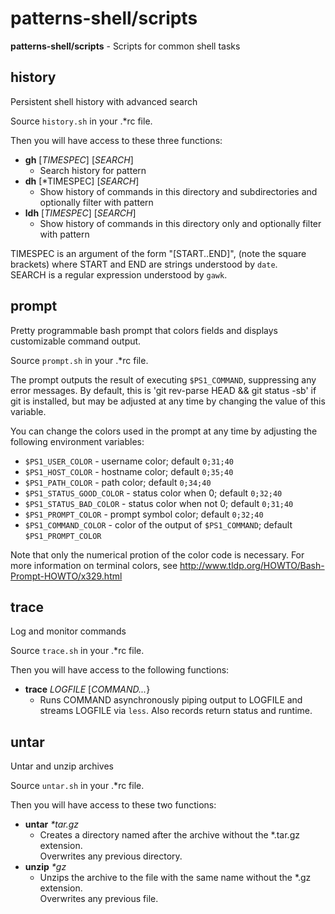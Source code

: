 # patterns-shell/scripts

**patterns-shell/scripts** - Scripts for common shell tasks


## history

Persistent shell history with advanced search

Source `history.sh` in your .\*rc file.

Then you will have access to these three functions:
* **gh** [*TIMESPEC*] [*SEARCH*]
  * Search history for pattern
* **dh** [*TIMESPEC] [*SEARCH*]
  * Show history of commands in this directory and subdirectories and optionally filter with pattern
* **ldh** [*TIMESPEC*] [*SEARCH*]
  * Show history of commands in this directory only and optionally filter with pattern

TIMESPEC is an argument of the form "[START..END]", (note the square brackets)
where START and END are strings understood by `date`.  
SEARCH is a regular expression understood by `gawk`.



## prompt

Pretty programmable bash prompt that colors fields and displays customizable command output.

Source `prompt.sh` in your .\*rc file.

The prompt outputs the result of executing `$PS1_COMMAND`, suppressing any error messages.
By default, this is 'git rev-parse HEAD && git status -sb' if git is installed,
but may be adjusted at any time by changing the value of this variable.

You can change the colors used in the prompt at any time by adjusting the following environment variables:

* `$PS1_USER_COLOR` - username color; default `0;31;40`
* `$PS1_HOST_COLOR` - hostname color; default `0;35;40`
* `$PS1_PATH_COLOR` - path color; default `0;34;40`
* `$PS1_STATUS_GOOD_COLOR` - status color when 0; default `0;32;40`
* `$PS1_STATUS_BAD_COLOR` - status color when not 0; default `0;31;40`
* `$PS1_PROMPT_COLOR` - prompt symbol color; default `0;32;40`
* `$PS1_COMMAND_COLOR` - color of the output of `$PS1_COMMAND`; default `$PS1_PROMPT_COLOR`

Note that only the numerical protion of the color code is necessary.
For more information on terminal colors, see http://www.tldp.org/HOWTO/Bash-Prompt-HOWTO/x329.html



## trace

Log and monitor commands

Source `trace.sh` in your .\*rc file.

Then you will have access to the following functions:
* **trace** *LOGFILE*  [*COMMAND...*}
  * Runs COMMAND asynchronously piping output to LOGFILE and
    streams LOGFILE via `less`. Also records return status
    and runtime.



## untar

Untar and unzip archives

Source `untar.sh` in your .\*rc file.

Then you will have access to these two functions:
* **untar** *\*tar.gz*
  * Creates a directory named after the archive without the \*.tar.gz extension.  
    Overwrites any previous directory.
* **unzip** *\*gz*
  * Unzips the archive to the file with the same name without the \*.gz extension.  
    Overwrites any previous file.
